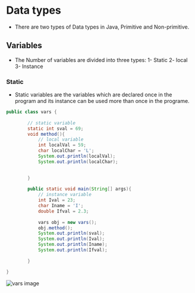 # Data types
- There are two types of Data types in Java, Primitive and Non-primitive.

## Variables
- The Number of variables are divided into three types:
    1- Static
    2- local
    3- Instance

### Static
- Static variables are the variables which are declared once in the program and its instance can be used more than once in the programe.

```java
public class vars {
		
		// static variable
		static int sval = 69; 
		void method(){
			// local variable
			int localVal = 59;
			char localChar = 'L';
			System.out.println(localVal);
			System.out.println(localChar);

			
		}
		
		public static void main(String[] args){
			// instance variable
			int Ival = 23;
			char Iname = 'I';
			double Ifval = 2.3;
			
			vars obj = new vars();
			obj.method();			
			System.out.println(sval);
			System.out.println(Ival);
			System.out.println(Iname);
			System.out.println(Ifval);	
			
		}

}
```
![vars image](/home/pikes/Pictures/Screenshots/vars.png)
    
